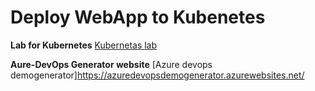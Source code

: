 # Deploy WebApp to Kubenetes

**Lab for Kubernetes**
[Kubernetas lab](https://azuredevopslabs.com/labs/vstsextend/kubernetes/documentation/)

**Aure-DevOps Generator website**
[Azure devops demogenerator]https://azuredevopsdemogenerator.azurewebsites.net/
